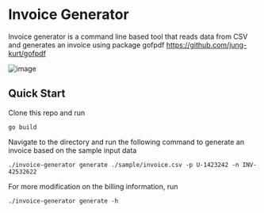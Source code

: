 # Invoice Generator
Invoice generator is a command line based tool that reads data from CSV and generates an invoice using package gofpdf https://github.com/jung-kurt/gofpdf

![image](https://user-images.githubusercontent.com/49806519/119263878-6af87380-bc13-11eb-99ab-3bbf0d085c34.png)

## Quick Start

Clone this repo and run
``` shell
go build
```

Navigate to the directory and run the following command to generate an invoice based on the sample input data
``` shell
./invoice-generator generate ./sample/invoice.csv -p U-1423242 -n INV-42532622
```

For more modification on the billing information, run
``` shell
./invoice-generator generate -h  
```
